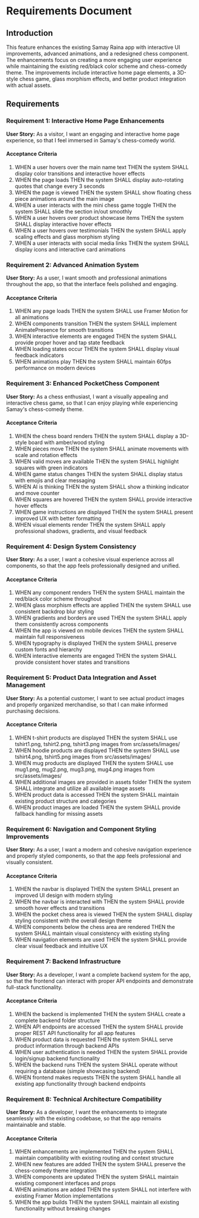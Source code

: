 # Requirements Document

## Introduction

This feature enhances the existing Samay Raina app with interactive UI improvements, advanced animations, and a redesigned chess component. The enhancements focus on creating a more engaging user experience while maintaining the existing red/black color scheme and chess-comedy theme. The improvements include interactive home page elements, a 3D-style chess game, glass morphism effects, and better product integration with actual assets.

## Requirements

### Requirement 1: Interactive Home Page Enhancements

**User Story:** As a visitor, I want an engaging and interactive home page experience, so that I feel immersed in Samay's chess-comedy world.

#### Acceptance Criteria

1. WHEN a user hovers over the main name text THEN the system SHALL display color transitions and interactive hover effects
2. WHEN the page loads THEN the system SHALL display auto-rotating quotes that change every 3 seconds
3. WHEN the page is viewed THEN the system SHALL show floating chess piece animations around the main image
4. WHEN a user interacts with the mini chess game toggle THEN the system SHALL slide the section in/out smoothly
5. WHEN a user hovers over product showcase items THEN the system SHALL display interactive hover effects
6. WHEN a user hovers over testimonials THEN the system SHALL apply scaling effects and glass morphism styling
7. WHEN a user interacts with social media links THEN the system SHALL display icons and interactive card animations

### Requirement 2: Advanced Animation System

**User Story:** As a user, I want smooth and professional animations throughout the app, so that the interface feels polished and engaging.

#### Acceptance Criteria

1. WHEN any page loads THEN the system SHALL use Framer Motion for all animations
2. WHEN components transition THEN the system SHALL implement AnimatePresence for smooth transitions
3. WHEN interactive elements are engaged THEN the system SHALL provide proper hover and tap state feedback
4. WHEN loading states occur THEN the system SHALL display visual feedback indicators
5. WHEN animations play THEN the system SHALL maintain 60fps performance on modern devices

### Requirement 3: Enhanced PocketChess Component

**User Story:** As a chess enthusiast, I want a visually appealing and interactive chess game, so that I can enjoy playing while experiencing Samay's chess-comedy theme.

#### Acceptance Criteria

1. WHEN the chess board renders THEN the system SHALL display a 3D-style board with amber/wood styling
2. WHEN pieces move THEN the system SHALL animate movements with scale and rotation effects
3. WHEN valid moves are available THEN the system SHALL highlight squares with green indicators
4. WHEN game status changes THEN the system SHALL display status with emojis and clear messaging
5. WHEN AI is thinking THEN the system SHALL show a thinking indicator and move counter
6. WHEN squares are hovered THEN the system SHALL provide interactive hover effects
7. WHEN game instructions are displayed THEN the system SHALL present improved UX with better formatting
8. WHEN visual elements render THEN the system SHALL apply professional shadows, gradients, and visual feedback

### Requirement 4: Design System Consistency

**User Story:** As a user, I want a cohesive visual experience across all components, so that the app feels professionally designed and unified.

#### Acceptance Criteria

1. WHEN any component renders THEN the system SHALL maintain the red/black color scheme throughout
2. WHEN glass morphism effects are applied THEN the system SHALL use consistent backdrop blur styling
3. WHEN gradients and borders are used THEN the system SHALL apply them consistently across components
4. WHEN the app is viewed on mobile devices THEN the system SHALL maintain full responsiveness
5. WHEN typography is displayed THEN the system SHALL preserve custom fonts and hierarchy
6. WHEN interactive elements are engaged THEN the system SHALL provide consistent hover states and transitions

### Requirement 5: Product Data Integration and Asset Management

**User Story:** As a potential customer, I want to see actual product images and properly organized merchandise, so that I can make informed purchasing decisions.

#### Acceptance Criteria

1. WHEN t-shirt products are displayed THEN the system SHALL use tshirt1.png, tshirt2.png, tshirt3.png images from src/assets/images/
2. WHEN hoodie products are displayed THEN the system SHALL use tshirt4.png, tshirt5.png images from src/assets/images/
3. WHEN mug products are displayed THEN the system SHALL use mug1.png, mug2.png, mug3.png, mug4.png images from src/assets/images/
4. WHEN additional images are provided in assets folder THEN the system SHALL integrate and utilize all available image assets
5. WHEN product data is accessed THEN the system SHALL maintain existing product structure and categories
6. WHEN product images are loaded THEN the system SHALL provide fallback handling for missing assets

### Requirement 6: Navigation and Component Styling Improvements

**User Story:** As a user, I want a modern and cohesive navigation experience and properly styled components, so that the app feels professional and visually consistent.

#### Acceptance Criteria

1. WHEN the navbar is displayed THEN the system SHALL present an improved UI design with modern styling
2. WHEN the navbar is interacted with THEN the system SHALL provide smooth hover effects and transitions
3. WHEN the pocket chess area is viewed THEN the system SHALL display styling consistent with the overall design theme
4. WHEN components below the chess area are rendered THEN the system SHALL maintain visual consistency with existing styling
5. WHEN navigation elements are used THEN the system SHALL provide clear visual feedback and intuitive UX

### Requirement 7: Backend Infrastructure

**User Story:** As a developer, I want a complete backend system for the app, so that the frontend can interact with proper API endpoints and demonstrate full-stack functionality.

#### Acceptance Criteria

1. WHEN the backend is implemented THEN the system SHALL create a complete backend folder structure
2. WHEN API endpoints are accessed THEN the system SHALL provide proper REST API functionality for all app features
3. WHEN product data is requested THEN the system SHALL serve product information through backend APIs
4. WHEN user authentication is needed THEN the system SHALL provide login/signup backend functionality
5. WHEN the backend runs THEN the system SHALL operate without requiring a database (simple showcasing backend)
6. WHEN frontend makes requests THEN the system SHALL handle all existing app functionality through backend endpoints

### Requirement 8: Technical Architecture Compatibility

**User Story:** As a developer, I want the enhancements to integrate seamlessly with the existing codebase, so that the app remains maintainable and stable.

#### Acceptance Criteria

1. WHEN enhancements are implemented THEN the system SHALL maintain compatibility with existing routing and context structure
2. WHEN new features are added THEN the system SHALL preserve the chess-comedy theme integration
3. WHEN components are updated THEN the system SHALL maintain existing component interfaces and props
4. WHEN animations are added THEN the system SHALL not interfere with existing Framer Motion implementations
5. WHEN the app builds THEN the system SHALL maintain all existing functionality without breaking changes